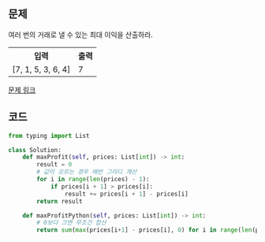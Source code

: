 ## 문제

여러 번의 거래로 낼 수 있는 최대 이익을 산출하라.

 <table>
	<th>입력</th>
	<th>출력</th>
	<tr><!-- 첫번째 줄 시작 -->
	    <td>[7, 1, 5, 3, 6, 4]</td>
	    <td>7</td>
	</tr><!-- 첫번째 줄 끝 -->
    </table>

<a href="https://leetcode.com/problems/best-time-to-buy-and-sell-stock-ii/" target="_blank">문제 링크</a>

## 코드

```python
from typing import List

class Solution:
    def maxProfit(self, prices: List[int]) -> int:
        result = 0
        # 값이 오르는 경우 매번 그리디 계산
        for i in range(len(prices) - 1):
            if prices[i + 1] > prices[i]:
                result += prices[i + 1] - prices[i]
        return result

    def maxProfitPython(self, prices: List[int]) -> int:
        # 0보다 크면 무조건 합산
        return sum(max(prices[i+1] - prices[i], 0) for i in range(len(prices) - 1))
```

